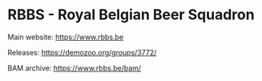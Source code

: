 # RBBS - Royal Belgian Beer Squadron 

Main website:
https://www.rbbs.be

Releases:
https://demozoo.org/groups/3772/

BAM archive:
https://www.rbbs.be/bam/

